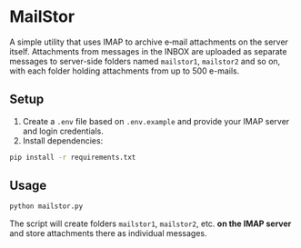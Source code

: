 # MailStor

A simple utility that uses IMAP to archive e‑mail attachments on the
server itself. Attachments from messages in the INBOX are uploaded as
separate messages to server-side folders named `mailstor1`, `mailstor2`
and so on, with each folder holding attachments from up to 500 e-mails.

## Setup

1. Create a `.env` file based on `.env.example` and provide your IMAP
   server and login credentials.
2. Install dependencies:

```bash
pip install -r requirements.txt
```

## Usage

```bash
python mailstor.py
```

The script will create folders `mailstor1`, `mailstor2`, etc. **on the
IMAP server** and store attachments there as individual messages.

